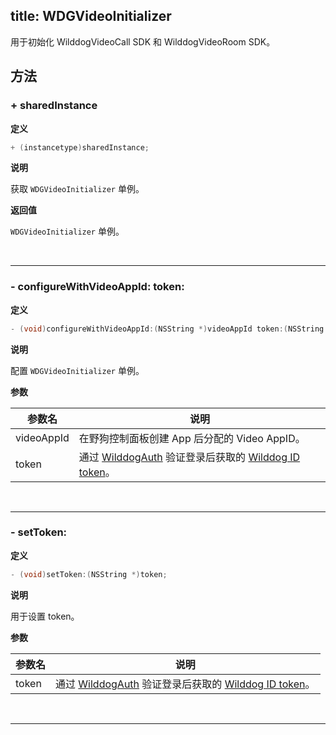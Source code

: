 title: WDGVideoInitializer
---

用于初始化 WilddogVideoCall SDK 和 WilddogVideoRoom SDK。

## 方法

### + sharedInstance

**定义**

```objectivec
+ (instancetype)sharedInstance;
```

**说明**

获取 `WDGVideoInitializer` 单例。

**返回值**

`WDGVideoInitializer` 单例。

</br>

---

### - configureWithVideoAppId: token:

**定义**

```objectivec
- (void)configureWithVideoAppId:(NSString *)videoAppId token:(NSString *)token;
```

**说明**

配置 `WDGVideoInitializer` 单例。

**参数**

参数名             | 说明
------------------|------------------
videoAppId        | 在野狗控制面板创建 App 后分配的 Video AppID。
token             | 通过 [WilddogAuth](/auth/iOS/index.html) 验证登录后获取的 [Wilddog ID token](/auth/iOS/api/WDGUser.html#getTokenWithCompletion)。

</br>

---

### - setToken:

**定义**

```objectivec
- (void)setToken:(NSString *)token;
```

**说明**

用于设置 token。

**参数**

参数名             | 说明 
------------------|------------------
token             | 通过 [WilddogAuth](/auth/iOS/index.html) 验证登录后获取的 [Wilddog ID token](/auth/iOS/api/WDGUser.html#getTokenWithCompletion)。

</br>

---
